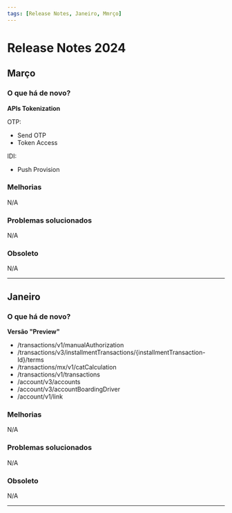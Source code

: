 ```yaml
---
tags: [Release Notes, Janeiro, Mmrço]
---
```


# Release Notes 2024

## Março

### O que há de novo?

**APIs Tokenization**

OTP:
- Send OTP
- Token Access

IDI:
- Push Provision

### Melhorias

N/A

### Problemas solucionados

N/A

### Obsoleto

N/A

---


## Janeiro

### O que há de novo?

**Versão "Preview"**
- /transactions/v1/manualAuthorization
- /transactions/v3/installmentTransactions/{installmentTransaction-Id}/terms
- /transactions/mx/v1/catCalculation
- /transactions/v1/transactions
- /account/v3/accounts
- /account/v3/accountBoardingDriver
- /account/v1/link

### Melhorias

N/A

### Problemas solucionados

N/A

### Obsoleto

N/A

---
